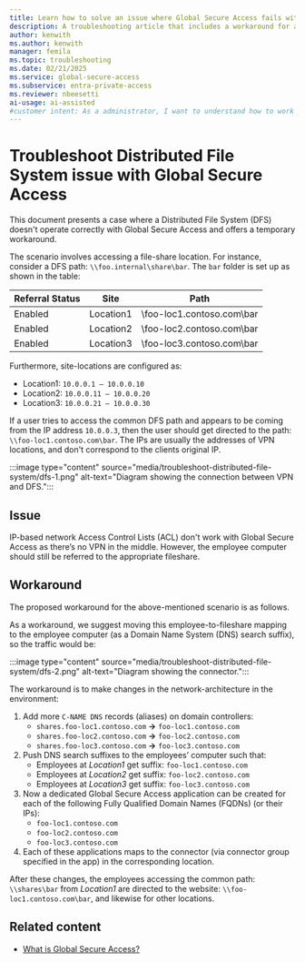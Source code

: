 ```yaml
---
title: Learn how to solve an issue where Global Secure Access fails with a Distributed File System
description: A troubleshooting article that includes a workaround for a case where a Distributed File System (DFS) doesn't operate correctly with Global Secure Access.
author: kenwith
ms.author: kenwith
manager: femila
ms.topic: troubleshooting
ms.date: 02/21/2025
ms.service: global-secure-access
ms.subservice: entra-private-access 
ms.reviewer: nbeesetti
ai-usage: ai-assisted
#customer intent: As a administrator, I want to understand how to work around an issue with Global Secure Access and a Distributed File System.
---
```


# Troubleshoot Distributed File System issue with Global Secure Access
This document presents a case where a Distributed File System (DFS) doesn't operate correctly with Global Secure Access and offers a temporary workaround. 

The scenario involves accessing a file-share location. For instance, consider a DFS path: `\\foo.internal\share\bar`. The `bar` folder is set up as shown in the table: 

| Referral Status | Site       | Path                        |
|-----------------|------------|-----------------------------|
| Enabled         | Location1  | \\foo-loc1.contoso.com\bar  |
| Enabled         | Location2  | \\foo-loc2.contoso.com\bar  |
| Enabled         | Location3  | \\foo-loc3.contoso.com\bar  | 

 
Furthermore, site-locations are configured as: 

- Location1: `10.0.0.1 – 10.0.0.10`
- Location2: `10.0.0.11 – 10.0.0.20`
- Location3: `10.0.0.21 – 10.0.0.30`

If a user tries to access the common DFS path and appears to be coming from the IP address `10.0.0.3`, then the user should get directed to the path: `\\foo-loc1.contoso.com\bar`. The IPs are usually the addresses of VPN locations, and don't correspond to the clients original IP.

:::image type="content" source="media/troubleshoot-distributed-file-system/dfs-1.png" alt-text="Diagram showing the connection between VPN and DFS.":::
 
## Issue
IP-based network Access Control Lists (ACL) don't work with Global Secure Access as there’s no VPN in the middle. However, the employee computer should still be referred to the appropriate fileshare.

## Workaround
The proposed workaround for the above-mentioned scenario is as follows. 

As a workaround, we suggest moving this employee-to-fileshare mapping to the employee computer (as a Domain Name System (DNS) search suffix), so the traffic would be: 


:::image type="content" source="media/troubleshoot-distributed-file-system/dfs-2.png" alt-text="Diagram showing the connector.":::

The workaround is to make changes in the network-architecture in the environment: 

1. Add more `C-NAME DNS` records (aliases) on domain controllers: 
    - `shares.foo-loc1.contoso.com` **->** `foo-loc1.contoso.com` 
    - `shares.foo-loc2.contoso.com` **->** `foo-loc2.contoso.com` 
    - `shares.foo-loc3.contoso.com` **->** `foo-loc3.contoso.com` 
2. Push DNS search suffixes to the employees’ computer such that: 
    - Employees at *Location1* get suffix: `foo-loc1.contoso.com` 
    - Employees at *Location2* get suffix: `foo-loc2.contoso.com` 
    - Employees at *Location3* get suffix: `foo-loc3.contoso.com` 
3. Now a dedicated Global Secure Access application can be created for each of the following Fully Qualified Domain Names (FQDNs) (or their IPs): 
    - `foo-loc1.contoso.com`
    - `foo-loc2.contoso.com` 
    - `foo-loc3.contoso.com` 
4. Each of these applications maps to the connector (via connector group specified in the app) in the corresponding location. 

After these changes, the employees accessing the common path: `\\shares\bar` from *Location1* are directed to the website: `\\foo-loc1.contoso.com\bar`, and likewise for other locations.


## Related content
- [What is Global Secure Access?](overview-what-is-global-secure-access.md)

